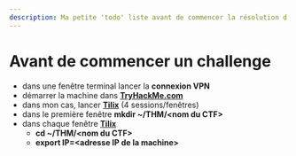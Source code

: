 ```yaml
---
description: Ma petite 'todo' liste avant de commencer la résolution d'un challenge.
---
```


# Avant de commencer un challenge

* dans une fenêtre terminal lancer la **connexion VPN**
* démarrer la machine dans [**TryHackMe.com**](https://tryhackme.com/)
* dans mon cas, lancer [**Tilix**](https://github.com/centralinfosec/Tilix-Kali-Setup) (4 sessions/fenêtres)
* dans le première fenêtre  **mkdir \~/THM/\<nom du CTF>**
* dans chaque fenêtre [**Tilix**](https://github.com/centralinfosec/Tilix-Kali-Setup)
  * **cd \~/THM/\<nom du CTF>**
  * **export IP=\<adresse IP de la machine>**
